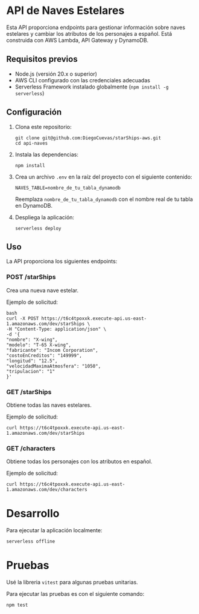 # API de Naves Estelares

Esta API proporciona endpoints para gestionar información sobre naves estelares y cambiar los atributos de los personajes a español. 
Está construida con AWS Lambda, API Gateway y DynamoDB.

## Requisitos previos

- Node.js (versión 20.x o superior)
- AWS CLI configurado con las credenciales adecuadas
- Serverless Framework instalado globalmente (`npm install -g serverless`)

## Configuración

1. Clona este repositorio:
   ```
   git clone git@github.com:DiegoCuevas/starShips-aws.git
   cd api-naves
   ```

2. Instala las dependencias:
   ```
   npm install
   ```

3. Crea un archivo `.env` en la raíz del proyecto con el siguiente contenido:
   ```
   NAVES_TABLE=nombre_de_tu_tabla_dynamodb
   ```
   Reemplaza `nombre_de_tu_tabla_dynamodb` con el nombre real de tu tabla en DynamoDB.

4. Despliega la aplicación:
   ```
   serverless deploy
   ```

## Uso

La API proporciona los siguientes endpoints:

### POST /starShips

Crea una nueva nave estelar.

Ejemplo de solicitud:

```
bash
curl -X POST https://t6c4tpoxxk.execute-api.us-east-1.amazonaws.com/dev/starShips \
-H "Content-Type: application/json" \
-d '{
"nombre": "X-wing",
"modelo": "T-65 X-wing",
"fabricante": "Incom Corporation",
"costoEnCreditos": "149999",
"longitud": "12.5",
"velocidadMaximaAtmosfera": "1050",
"tripulacion": "1"
}'
```
### GET /starShips

Obtiene todas las naves estelares.

Ejemplo de solicitud:
```
curl https://t6c4tpoxxk.execute-api.us-east-1.amazonaws.com/dev/starShips

```
### GET /characters

Obtiene todas los personajes con los atributos en español.

Ejemplo de solicitud:
```
curl https://t6c4tpoxxk.execute-api.us-east-1.amazonaws.com/dev/characters
```

# Desarrollo

Para ejecutar la aplicación localmente:
```
serverless offline
```
# Pruebas
Usé la libreria `vitest` para algunas pruebas unitarias.

Para ejecutar las pruebas es con el siguiente comando:
```
npm test
```